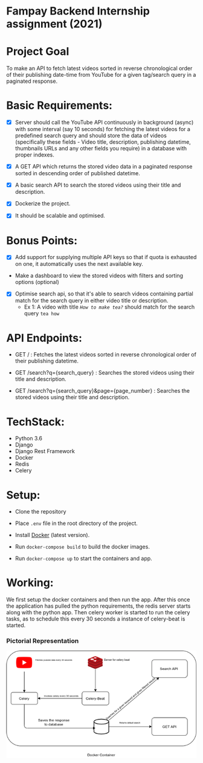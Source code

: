 # Fampay Backend Internship assignment (2021)

# Project Goal

 To make an API to fetch latest videos sorted in reverse chronological order of their publishing date-time from YouTube for a given tag/search query in a paginated response.

# Basic Requirements:

- [x]  Server should call the YouTube API continuously in background (async) with some interval (say 10 seconds) for fetching the latest videos for a predefined search query and should store the data of videos (specifically these fields - Video title, description, publishing datetime, thumbnails URLs and any other fields you require) in a database with proper indexes.

- [x]  A GET API which returns the stored video data in a paginated response sorted in descending order of published datetime.
- [x]  A basic search API to search the stored videos using their title and description.
- [x]  Dockerize the project.
- [x]  It should be scalable and optimised.

# Bonus Points:

- [x]  Add support for supplying multiple API keys so that if quota is exhausted on one, it automatically uses the next available key.
- Make a dashboard to view the stored videos with filters and sorting options (optional)
- [x]  Optimise search api, so that it's able to search videos containing partial match for the search query in either video title or description.
    - Ex 1: A video with title *`How to make tea?`* should match for the search query `tea how`



# API Endpoints:

- GET / : Fetches the latest videos sorted in reverse chronological order of their publishing datetime.

- GET /search?q={search_query} : Searches the stored videos using their title and description.

- GET /search?q={search_query}&page={page_number} : Searches the stored videos using their title and description.

# TechStack:

- Python 3.6
- Django
- Django Rest Framework
- Docker
- Redis
- Celery

# Setup:

- Clone the repository

- Place `.env` file in the root directory of the project.

- Install [Docker](https://www.docker.com/get-started) (latest version).

- Run `docker-compose build` to build the docker images.

- Run `docker-compose up` to start the containers and app.


# Working:


We first setup the docker containers and then run the app. After this once the application has pulled the python requirements, the redis server starts along with the python app. Then celery worker is started to run the celery tasks, as to schedule this every 30 seconds a instance of celery-beat is started.

### Pictorial Representation
<p align="center">
  <img src="https://github.com/sahil9001/FamPay-Backend-Internship-Task/blob/master/images/Untitled%20Diagram.png" />
</p>

